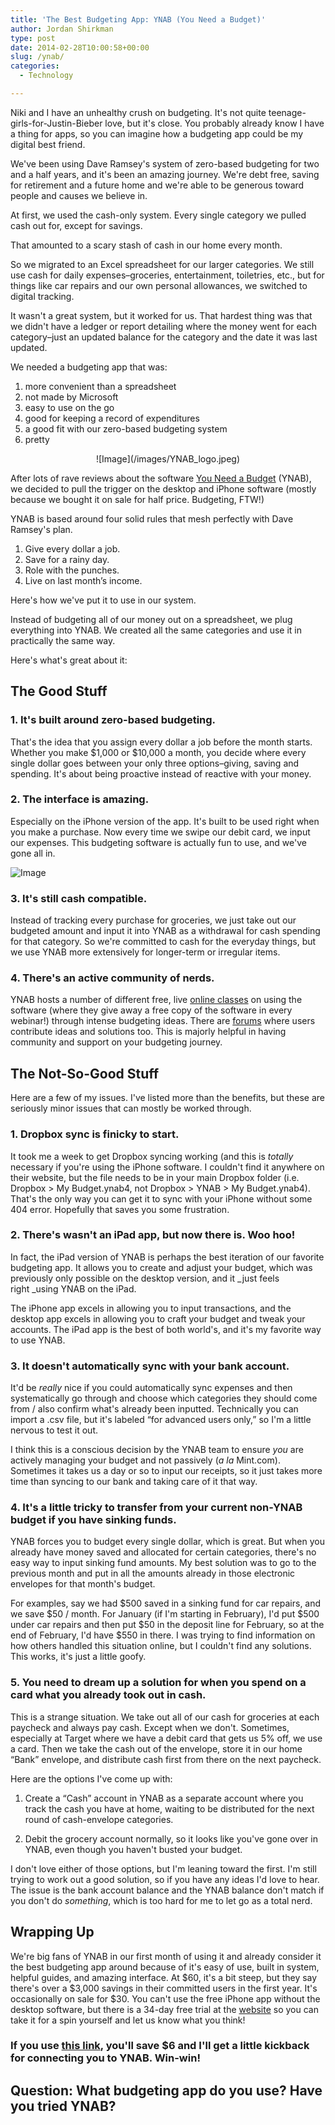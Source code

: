 ```yaml
---
title: 'The Best Budgeting App: YNAB (You Need a Budget)'
author: Jordan Shirkman
type: post
date: 2014-02-28T10:00:58+00:00
slug: /ynab/
categories:
  - Technology

---
```

Niki and I have an unhealthy crush on budgeting. It's not quite teenage-girls-for-Justin-Bieber love, but it's close. You probably already know I have a thing for apps, so you can imagine how a budgeting app could be my digital best friend.

We've been using Dave Ramsey's system of zero-based budgeting for two and a half years, and it's been an amazing journey. We're debt free, saving for retirement and a future home and we're able to be generous toward people and causes we believe in.

At first, we used the cash-only system. Every single category we pulled cash out for, except for savings.

That amounted to a scary stash of cash in our home every month.

So we migrated to an Excel spreadsheet for our larger categories. We still use cash for daily expenses–groceries, entertainment, toiletries, etc., but for things like car repairs and our own personal allowances, we switched to digital tracking.

It wasn't a great system, but it worked for us. That hardest thing was that we didn't have a ledger or report detailing where the money went for each category–just an updated balance for the category and the date it was last updated.

We needed a budgeting app that was:

  1. more convenient than a spreadsheet
  2. not made by Microsoft
  3. easy to use on the go
  4. good for keeping a record of expenditures
  5. a good fit with our zero-based budgeting system
  6. pretty

<p style="text-align: center;">
  ![Image](/images/YNAB_logo.jpeg)
</p>

After lots of rave reviews about the software [You Need a Budget](http://ynab.com) (YNAB), we decided to pull the trigger on the desktop and iPhone software (mostly because we bought it on sale for half price. Budgeting, FTW!)

YNAB is based around four solid rules that mesh perfectly with Dave Ramsey's plan.

  1. Give every dollar a job.
  2. Save for a rainy day.
  3. Role with the punches.
  4. Live on last month’s income.

Here's how we've put it to use in our system.

<!--more-->

Instead of budgeting all of our money out on a spreadsheet, we plug everything into YNAB. We created all the same categories and use it in practically the same way.

Here's what's great about it:

## The Good Stuff

### 1. It's built around zero-based budgeting.

That's the idea that you assign every dollar a job before the month starts. Whether you make $1,000 or $10,000 a month, you decide where every single dollar goes between your only three options–giving, saving and spending. It's about being proactive instead of reactive with your money.

### 2. The interface is amazing.

Especially on the iPhone version of the app. It's built to be used right when you make a purchase. Now every time we swipe our debit card, we input our expenses. This budgeting software is actually fun to use, and we've gone all in.

![Image](/images/ynab4_report_spending_category1.jpeg) 

### 3. It's still cash compatible.

Instead of tracking every purchase for groceries, we just take out our budgeted amount and input it into YNAB as a withdrawal for cash spending for that category. So we're committed to cash for the everyday things, but we use YNAB more extensively for longer-term or irregular items.

### 4. There's an active community of nerds.

YNAB hosts a number of different free, live [online classes](https://www.youneedabudget.com/support/training-and-education) on using the software (where they give away a free copy of the software in every webinar!) through intense budgeting ideas. There are [forums](http://forum.youneedabudget.com) where users contribute ideas and solutions too. This is majorly helpful in having community and support on your budgeting journey.

## The Not-So-Good Stuff

Here are a few of my issues. I've listed more than the benefits, but these are seriously minor issues that can mostly be worked through.

### 1. Dropbox sync is finicky to start.

It took me a week to get Dropbox syncing working (and this is _totally_ necessary if you're using the iPhone software. I couldn't find it anywhere on their website, but the file needs to be in your main Dropbox folder (i.e. Dropbox > My Budget.ynab4, not Dropbox > YNAB > My Budget.ynab4). That's the only way you can get it to sync with your iPhone without some 404 error. Hopefully that saves you some frustration.

### 2. There's wasn't an iPad app, but now there is. Woo hoo!

In fact, the iPad version of YNAB is perhaps the best iteration of our favorite budgeting app. It allows you to create and adjust your budget, which was previously only possible on the desktop version, and it _just feels right _using YNAB on the iPad.

The iPhone app excels in allowing you to input transactions, and the desktop app excels in allowing you to craft your budget and tweak your accounts. The iPad app is the best of both world's, and it's my favorite way to use YNAB.  

### 3. It doesn't automatically sync with your bank account.

It'd be _really_ nice if you could automatically sync expenses and then systematically go through and choose which categories they should come from / also confirm what's already been inputted. Technically you can import a .csv file, but it's labeled &#8220;for advanced users only,&#8221; so I'm a little nervous to test it out.

I think this is a conscious decision by the YNAB team to ensure _you_ are actively managing your budget and not passively (_a la_ Mint.com). Sometimes it takes us a day or so to input our receipts, so it just takes more time than syncing to our bank and taking care of it that way.

### 4. It's a little tricky to transfer from your current non-YNAB budget if you have sinking funds.

YNAB forces you to budget every single dollar, which is great. But when you already have money saved and allocated for certain categories, there's no easy way to input sinking fund amounts. My best solution was to go to the previous month and put in all the amounts already in those electronic envelopes for that month's budget.

For examples, say we had $500 saved in a sinking fund for car repairs, and we save $50 / month. For January (if I'm starting in February), I'd put $500 under car repairs and then put $50 in the deposit line for February, so at the end of February, I'd have $550 in there. I was trying to find information on how others handled this situation online, but I couldn't find any solutions. This works, it's just a little goofy.

### 5. You need to dream up a solution for when you spend on a card what you already took out in cash.

This is a strange situation. We take out all of our cash for groceries at each paycheck and always pay cash. Except when we don't. Sometimes, especially at Target where we have a debit card that gets us 5% off, we use a card. Then we take the cash out of the envelope, store it in our home &#8220;Bank&#8221; envelope, and distribute cash first from there on the next paycheck.

Here are the options I've come up with:

1. Create a &#8220;Cash&#8221; account in YNAB as a separate account where you track the cash you have at home, waiting to be distributed for the next round of cash-envelope categories.

2. Debit the grocery account normally, so it looks like you've gone over in YNAB, even though you haven't busted your budget.

I don't love either of those options, but I'm leaning toward the first. I'm still trying to work out a good solution, so if you have any ideas I'd love to hear. The issue is the bank account balance and the YNAB balance don't match if you don't do _something_, which is too hard for me to let go as a total nerd.

## Wrapping Up

We're big fans of YNAB in our first month of using it and already consider it the best budgeting app around because of it's easy of use, built in system, helpful guides, and amazing interface. At $60, it's a bit steep, but they say there's over a $3,000 savings in their committed users in the first year. It's occasionally on sale for $30. You can't use the free iPhone app without the desktop software, but there is a 34-day free trial at the [website](http://ynab.com) so you can take it for a spin yourself and let us know what you think!

### If you use [this link](http://ynab.refr.cc/B4QQBWJ), you'll save $6 and I'll get a little kickback for connecting you to YNAB. Win-win!

## Question: What budgeting app do you use? Have you tried YNAB?

